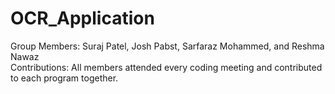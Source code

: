 # OCR_Application
Group Members: Suraj Patel, Josh Pabst, Sarfaraz Mohammed, and Reshma Nawaz 
<br />
Contributions: All members attended every coding meeting and contributed to each program together.
